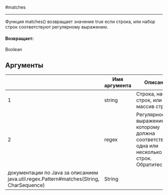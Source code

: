 #matches

---

Функция matches() возвращает значение true если строка, или набор строк соответствуют регулярному выражению.

#### Возвращает:

Boolean

## Аргументы

|  | Имя аргумента | Описание | Тип значения |
| --- | --- | --- | --- |
| 1 | string | Строка, набор строк, или массив строк. | String, Collection, or String[] |
| 2 | regex | Регулярное выражение, которому должна соответствовать одна или несколько строк.  Обратитесь к
документации по Java за описанием java.util.regex.Pattern#matches(String, CharSequence) | String |

